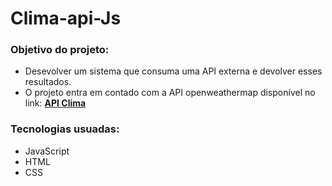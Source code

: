 # Clima-api-Js

### Objetivo do projeto:

- Desevolver um sistema que consuma uma API externa e devolver esses resultados.
- O projeto entra em contado com a API openweathermap disponível no link: **[API Clima](https://openweathermap.org/current)**

### Tecnologias usuadas:

- JavaScript
- HTML
- CSS
